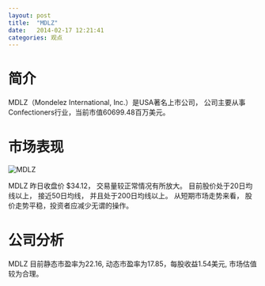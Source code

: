 ```yaml
---
layout: post
title:  "MDLZ"
date:   2014-02-17 12:21:41
categories: 观点
---
```


# 简介
MDLZ（Mondelez International, Inc.）是USA著名上市公司，
公司主要从事Confectioners行业，当前市值60699.48百万美元。

# 市场表现

![MDLZ](http://finviz.com/chart.ashx?t=MDLZ&ty=c&ta=1&p=d&s=l)

MDLZ 昨日收盘价 $34.12，
交易量较正常情况有所放大。
目前股价处于20日均线以上，
接近50日均线，
并且处于200日均线以上。
从短期市场走势来看，
股价走势平稳，投资者应减少无谓的操作。

# 公司分析
MDLZ 目前静态市盈率为22.16, 动态市盈率为17.85，每股收益1.54美元,
市场估值较为合理。
